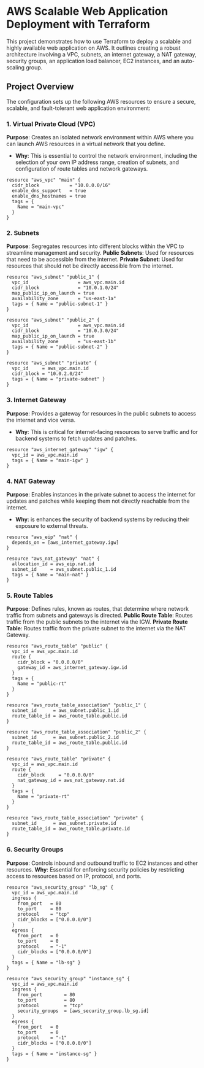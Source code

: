 # AWS Scalable Web Application Deployment with Terraform

This project demonstrates how to use Terraform to deploy a scalable and highly available web application on AWS. It outlines creating a robust architecture involving a VPC, subnets, an internet gateway, a NAT gateway, security groups, an application load balancer, EC2 instances, and an auto-scaling group.

## Project Overview

The configuration sets up the following AWS resources to ensure a secure, scalable, and fault-tolerant web application environment:

### 1. Virtual Private Cloud (VPC)

**Purpose**: Creates an isolated network environment within AWS where you can launch AWS resources in a virtual network that you define.
- **Why**: This is essential to control the network environment, including the selection of your own IP address range, creation of subnets, and configuration of route tables and network gateways.

```hcl
resource "aws_vpc" "main" {
  cidr_block           = "10.0.0.0/16"
  enable_dns_support   = true
  enable_dns_hostnames = true
  tags = {
    Name = "main-vpc"
  }
}
```
### 2. Subnets

**Purpose**: Segregates resources into different blocks within the VPC to streamline management and security.
**Public Subnets**: Used for resources that need to be accessible from the internet.
**Private Subnet**: Used for resources that should not be directly accessible from the internet.

```hcl
resource "aws_subnet" "public_1" {
  vpc_id                  = aws_vpc.main.id
  cidr_block              = "10.0.1.0/24"
  map_public_ip_on_launch = true
  availability_zone       = "us-east-1a"
  tags = { Name = "public-subnet-1" }
}

resource "aws_subnet" "public_2" {
  vpc_id                  = aws_vpc.main.id
  cidr_block              = "10.0.3.0/24"
  map_public_ip_on_launch = true
  availability_zone       = "us-east-1b"
  tags = { Name = "public-subnet-2" }
}

resource "aws_subnet" "private" {
  vpc_id     = aws_vpc.main.id
  cidr_block = "10.0.2.0/24"
  tags = { Name = "private-subnet" }
}
```

### 3. Internet Gateway

**Purpose**: Provides a gateway for resources in the public subnets to access the internet and vice versa.
- **Why**: This is critical for internet-facing resources to serve traffic and for backend systems to fetch updates and patches.

```hcl
resource "aws_internet_gateway" "igw" {
  vpc_id = aws_vpc.main.id
  tags = { Name = "main-igw" }
}
```

### 4. NAT Gateway

**Purpose**: Enables instances in the private subnet to access the internet for updates and patches while keeping them not directly reachable from the internet.
- **Why**: is enhances the security of backend systems by reducing their exposure to external threats.

```hcl
resource "aws_eip" "nat" {
  depends_on = [aws_internet_gateway.igw]
}

resource "aws_nat_gateway" "nat" {
  allocation_id = aws_eip.nat.id
  subnet_id     = aws_subnet.public_1.id
  tags = { Name = "main-nat" }
}
```

### 5. Route Tables

**Purpose**: Defines rules, known as routes, that determine where network traffic from subnets and gateways is directed.
**Public Route Table**: Routes traffic from the public subnets to the internet via the IGW.
**Private Route Table**: Routes traffic from the private subnet to the internet via the NAT Gateway.

```hcl
resource "aws_route_table" "public" {
  vpc_id = aws_vpc.main.id
  route {
    cidr_block = "0.0.0.0/0"
    gateway_id = aws_internet_gateway.igw.id
  }
  tags = {
    Name = "public-rt"
  }
}

resource "aws_route_table_association" "public_1" {
  subnet_id      = aws_subnet.public_1.id
  route_table_id = aws_route_table.public.id
}

resource "aws_route_table_association" "public_2" {
  subnet_id      = aws_subnet.public_2.id
  route_table_id = aws_route_table.public.id
}

resource "aws_route_table" "private" {
  vpc_id = aws_vpc.main.id
  route {
    cidr_block     = "0.0.0.0/0"
    nat_gateway_id = aws_nat_gateway.nat.id
  }
  tags = {
    Name = "private-rt"
  }
}

resource "aws_route_table_association" "private" {
  subnet_id      = aws_subnet.private.id
  route_table_id = aws_route_table.private.id
}
```

### 6. Security Groups

**Purpose**: Controls inbound and outbound traffic to EC2 instances and other resources.
**Why**: Essential for enforcing security policies by restricting access to resources based on IP, protocol, and ports.

```hcl
resource "aws_security_group" "lb_sg" {
  vpc_id = aws_vpc.main.id
  ingress {
    from_port   = 80
    to_port     = 80
    protocol    = "tcp"
    cidr_blocks = ["0.0.0.0/0"]
  }
  egress {
    from_port   = 0
    to_port     = 0
    protocol    = "-1"
    cidr_blocks = ["0.0.0.0/0"]
  }
  tags = { Name = "lb-sg" }
}

resource "aws_security_group" "instance_sg" {
  vpc_id = aws_vpc.main.id
  ingress {
    from_port        = 80
    to_port          = 80
    protocol         = "tcp"
    security_groups  = [aws_security_group.lb_sg.id]
  }
  egress {
    from_port   = 0
    to_port     = 0
    protocol    = "-1"
    cidr_blocks = ["0.0.0.0/0"]
  }
  tags = { Name = "instance-sg" }
}
```

